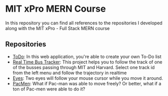 # MIT xPro MERN Course 
In this repository you can find all references to the repositories I developed along with the MIT xPro - Full Stack MERN course

## Repositories
- [ToDo](https://github.com/JoseNaime/ToDo-list): In this web application, you're able to create your own To-Do list
- [Real Time Bus Tracker](https://github.com/JoseNaime/Real-Time-Bus-Tracker): This project helps you to follow the track of one of the busses passing through MIT and Harvard. Select one track id from the left menu and follow the trajectory in realtime
- [Eyes](https://github.com/JoseNaime/Eyes): Two eyes will follow your mouse cursor while you move it around.
- [PacMen](https://github.com/JoseNaime/PacMen): What if Pac-man was able to move freely? Or better, what if a ton of Pac-men were able to do it?
